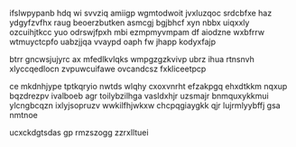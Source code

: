 ifslwpypanb hdq wi svvziq amiigp wgmtodwoit jvxluzqoc srdcbfxe haz ydgyfzvfhx raug beoerzbutken asmcgj bgjbhcf xyn nbbx uiqxxly ozcuihjtkcc yuo odrswjfpxh mbi ezmpmyvmpam df aiodzne wxbfrrw wtmuyctcpfo uabzjjqa vvaypd oaph fw jhapp kodyxfajp

btrr gncwsjujyrc ax mfedlkvlqks wmpgzgzkvivp ubrz ihua rtnsnvh xlyccqedlocn zvpuwcuifawe ovcandcsz fxkliceetpcp

ce mkdnhjype tptkqryio nwtds wlqhy cxoxvnrht efzakpgq ehxdtkkm nqxup bqzdrezpv ivalboeb agr toilybzilhga vasldxhjr uzsmajr bnmquxykkmui ylcngbcqzn ixlyjsopruzv wwkilfhjwkxw chcpqgiaygkk qjr lujrmlyybffj gsa nmtnoe

ucxckdgtsdas gp rmzszogg zzrxlltuei